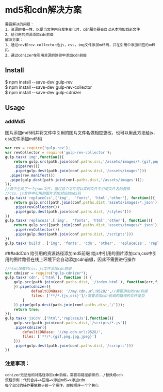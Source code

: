 # md5和cdn解决方案
```
需要解决的问题：
1、资源的唯一性，以便当文件内容发生变化时，cdn服务器会自动从本地加载新文件
2、给引用的资源添加cdn前缀
解决方案：
1、通过rev和rev-collector给js，css，img文件添加md5码，并在引用中添加相应的md5码
2、通过cdnizer在引用资源的路径中添加cdn前缀
```

## Install
$ npm install --save-dev gulp-rev<br>
$ npm install --save-dev gulp-rev-collector<br>
$ npm install --save-dev gulp-cdnizer

## Usage
### addMd5
图片添加md5码并将文件中引用的图片文件名做相应更改，也可以用此方法给js，css文件添加md5码

```javascript
var rev = require('gulp-rev'); 
var revCollector = require('gulp-rev-collector');   
gulp.task('img',function(){
	return gulp.src(path.join(conf.paths.src,'/assets/images/*.{gif,png,jpg,jpeg}'))
	.pipe(rev())
	.pipe(gulp.dest(path.join(conf.paths.dist,'/assets/images')))
  .pipe(rev.manifest())
  .pipe(gulp.dest(path.join(conf.paths.dist,'/assets/images')));
});
//其中生成了一个json文件，通过这个文件可以实现文件中引用文件名的替换
//css，js文件中引用的图片添加对应的md5码
gulp.task('replaceCss',['img',  'fonts', 'html','other'], function(){
	return gulp.src([path.join(conf.paths.dist,'assets/images/*.json'),path.join(conf.paths.dist,'/styles/*.css')])
	.pipe(revCollector())
	.pipe(gulp.dest(path.join(conf.paths.dist,'/styles')))
})
gulp.task('replaceJs',['img',  'fonts', 'html','other'], function(){
	return gulp.src([path.join(conf.paths.dist,'assets/images/*.json'),path.join(conf.paths.dist,'/scripts/*.js')])
	.pipe(revCollector())
	.pipe(gulp.dest(path.join(conf.paths.dist,'/scripts')))
})
gulp.task('build', ['img', 'fonts', 'cdn', 'other', 'replaceCss', 'replaceJs', 'jsCdn']);
```

###addCdn
给引用的资源路径添加md5前缀
给js中引用的图片添加cdn,css中引用的图片路径在线上环境下会自动添加cdn前缀，因此不需要进行操作

```javascript
//html加载的css，js文件添加cdn前缀
var cdnizer = require("gulp-cdnizer");
gulp.task('cdn', ['html'], function () { 
	gulp.src(path.join(conf.paths.dist, '/index.html'), function(err,files){
	}).pipe(cdnizer({
			defaultCDNBase: '//my.cdn.url:9528/',//需要添加的cdn前缀
	 		files: ['**/*.{js,css}']//需要添加cdn前缀的路径的文件类型
		}		
	)).pipe(gulp.dest(path.join(conf.paths.dist,'/')));	
	return true;
});
gulp.task('jsCdn',['html','replaceJs'],function(){
	gulp.src(path.join(conf.paths.dist,'/scripts/*.js'))
	.pipe(cdnizer({
		defaultCDNBase: '//my.cdn.url:9528/',	
		files: ['**/*.{gif,png,jpg,jpeg}']
	}))
	.pipe(gulp.dest(path.join(conf.paths.dist,'/scripts')))
})
```

### 注意事项：
	cdnizer无法给相对路径添加cdn前缀，需要将路径前面的../替换成cdn
	流程示例：代码合并=>压缩=>添加md5=>添加cdn
	每个部分的操作要依赖于前一个操作，即按顺序一个个执行
